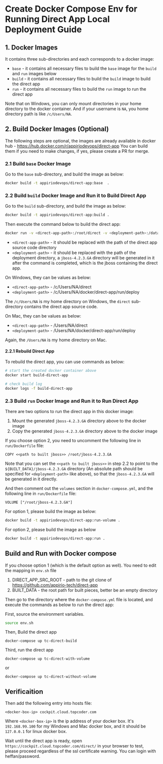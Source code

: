 # Create Docker Compose Env for Running Direct App Local Deployment Guide

## 1. Docker Images
It contains three sub-directories and each corresponds to a docker image:
* `base` - it contains all necessary files to build the `base` image for the `build` and `run` images below
* `build` - it contains all necessary files to build the `build` image to build the direct app
* `run` - it contains all necessary files to build the `run` image to run the direct app

Note that on Windows, you can only mount directories in your home directory to the docker container. 
And if your username is `NA`, you home directory path is like `/c/Users/NA`.

## 2. Build Docker Images (Optional)
The following steps are optional, the images are already available in docker hub - https://hub.docker.com/r/appiriodevops/direct-app
You can build them if you need to make changes, if yes, please create a PR for merge.
### 2.1 Build `base` Docker Image
Go to the `base` sub-directory, and build the image as below:
```sh
docker build -t appiriodevops/direct-app:base  .
```

### 2.2 Build `build` Docker Image and Run it to Build Direct App
Go to the `build` sub-directory, and build the image as below:
```sh
docker build -t appiriodevops/direct-app:build .
```

Then execute the command below to build the direct app:
```sh
docker run -v <direct-app-path>:/root/direct -v <deployment-path>:/data --name build-direct-app appiriodevops/direct-app:build
```
* `<direct-app-path>` - it should be replaced with the path of the direct app source code directory
* `<deployment-path>` - it should be replaced with the path of the deployment directory, a `jboss-4.2.3.GA` directory will be generated in it after the command is completed, which is the jboss containing the direct app. 

On Windows, they can be values as below:
* `<direct-app-path>` - /c/Users/NA/direct
* `<deployment-path>` - /c/Users/NA/docker/direct-app/run/deploy

The `/c/Users/NA` is my home directory on Windows, the `direct` sub-directory contains the direct app source code. 

On Mac, they can be values as below:
* `<direct-app-path>` - /Users/NA/direct
* `<deployment-path>` - /Users/NA/docker/direct-app/run/deploy

Again, the `/Users/NA` is my home directory on Mac. 

#### 2.2.1 Rebuild Direct App
To rebuild the direct app, you can use commands as below:
```sh
# start the created docker container above
docker start build-direct-app

# check build log
docker logs -f build-direct-app
```

### 2.3 Build `run` Docker Image and Run it to Run Direct App
There are two options to run the direct app in this docker image:

1. Mount the generated `jboss-4.2.3.GA` directory above to the docker image
2. Copy the generated `jboss-4.2.3.GA` directory above to the docker image

If you choose option 2, you need to uncomment the following line in `run/Dockerfile` file:
```
COPY <<path to built jboss>> /root/jboss-4.2.3.GA
```
Note that you can set the `<<path to built jboss>>` in step 2.2 to point to the `${BUILT_DATA}/jboss-4.2.3.GA` directory (An absolute path should be specified for `<deployment-path>` like above), so that the `jboss-4.2.3.GA` will be generated in it directly.

And then comment out the `volumes` section in `docker-compose.yml`, and the following line in `run/Dockerfile` file:
```
VOLUME ["/root/jboss-4.2.3.GA"]
```

For option 1, please build the image as below:
```sh
docker build -t appiriodevops/direct-app:run-volume .  
```

For option 2, please build the image as below
```sh
docker build -t appiriodevops/direct-app:run .  
```

## Build and Run with Docker compose
If you choose option 1 (which is the default option as well). You need to edit the mapping in `env.sh` file

1. DIRECT_APP_SRC_ROOT - path to the git clone of https://github.com/appirio-tech/direct-app
2. BUILT_DATA - the root path for built pieces, better be an empty directory

Then go to the directory where the `docker-compose.yml` file is located, and execute the commands as below to run the direct app:

First, source the environment variables.
```sh
source env.sh
```

Then, Build the direct app
```
docker-compose up tc-direct-build
```

Third, run the direct app
```
docker-compose up tc-direct-with-volume
```

or 

```
docker-compose up tc-direct-without-volume
```

## Verificaition
Then add the following entry into hosts file:
```
<docker-box-ip> cockpit.cloud.topcoder.com
```

Where `<docker-box-ip>` is the ip address of your docker box. It's `192.168.99.100` for my Windows and Mac docker box, and it should be `127.0.0.1` for linux docker box. 

Wait until the direct app is ready, open `https://cockpit.cloud.topcoder.com/direct/` in your browser to test, please proceed regardless of the ssl certificate warning.
You can login with heffan/password. 
